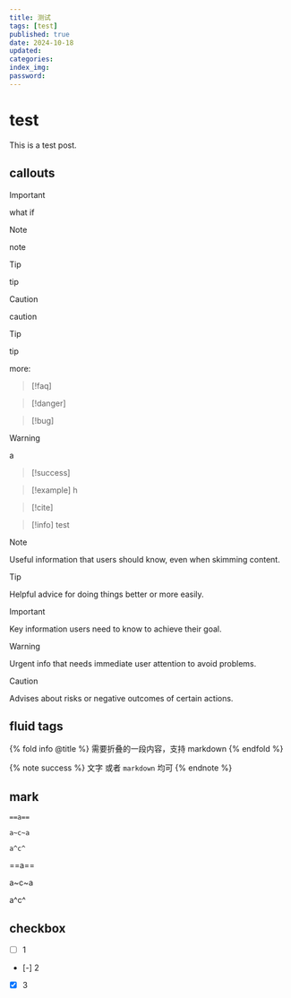 ```yaml
---
title: 测试
tags: [test]
published: true
date: 2024-10-18
updated:
categories:
index_img:
password:
---
```

# test
This is a test post.

## callouts
> [!important]
> what if 

> [!note]
> note

> [!tip]
> tip

> [!caution]
> caution

> [!tip]
> tip

more:
> [!faq]
> 

> [!danger]

> [!bug]
> 

> [!warning]
> a

> [!success]

> [!example]
> h

> [!cite]

> [!info] test

> [!NOTE]
> Useful information that users should know, even when skimming content.

> [!TIP]
> Helpful advice for doing things better or more easily.

> [!IMPORTANT]
> Key information users need to know to achieve their goal.

> [!WARNING]
> Urgent info that needs immediate user attention to avoid problems.

> [!CAUTION]
> Advises about risks or negative outcomes of certain actions.
## fluid tags

{% fold info @title %}
需要折叠的一段内容，支持 markdown
{% endfold %}

{% note success %}
文字 或者 `markdown` 均可
{% endnote %}

## mark
```
==a==

a~c~a

a^c^
```
==a==

a~c~a

a^c^

## checkbox
- [ ] 1
- [-] 2
- [x] 3

